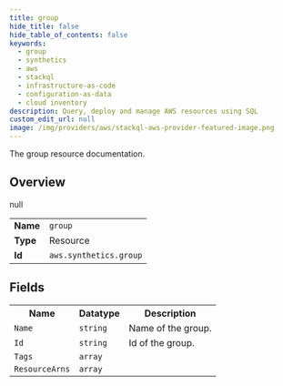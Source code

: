 ```yaml
---
title: group
hide_title: false
hide_table_of_contents: false
keywords:
  - group
  - synthetics
  - aws
  - stackql
  - infrastructure-as-code
  - configuration-as-data
  - cloud inventory
description: Query, deploy and manage AWS resources using SQL
custom_edit_url: null
image: /img/providers/aws/stackql-aws-provider-featured-image.png
---
```

The group resource documentation.

## Overview
<table><tbody>
<tr><td><b>Name</b></td><td><code>group</code></td></tr>
<tr><td><b>Type</b></td><td>Resource</td></tr>
null
<tr><td><b>Id</b></td><td><code>aws.synthetics.group</code></td></tr>
</tbody></table>

## Fields
<table><tbody>
<tr><th>Name</th><th>Datatype</th><th>Description</th></tr>
<tr><td><code>Name</code></td><td><code>string</code></td><td>Name of the group.</td></tr><tr><td><code>Id</code></td><td><code>string</code></td><td>Id of the group.</td></tr><tr><td><code>Tags</code></td><td><code>array</code></td><td></td></tr><tr><td><code>ResourceArns</code></td><td><code>array</code></td><td></td></tr>
</tbody></table>